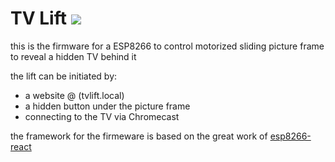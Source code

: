 # TV Lift ![](/interface/public/app/logo.png)

this is the firmware for a ESP8266 to control motorized sliding picture frame to reveal a hidden TV behind it

the lift can be initiated by:
* a website @ (tvlift.local)
* a hidden button under the picture frame
* connecting to the TV via Chromecast

the framework for the firmeware is based on the great work of [esp8266-react](https://github.com/rjwats/esp8266-react)
